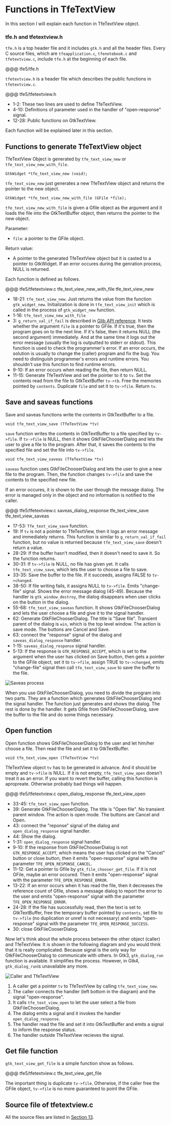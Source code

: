 # Functions in TfeTextView

In this section I will explain each function in TfeTextView object.

### tfe.h and tfetextview.h

`tfe.h` is a top header file and it includes `gtk.h` and all the header files.
Every C source files, which are `tfeapplication.c`, `tfenotebook.c` and `tfetextview.c`, include `tfe.h` at the beginning of each file.

@@@ tfe5/tfe.h

`tfetextview.h` is a header file which describes the public functions in `tfetextview.c`.

@@@ tfe5/tfetextview.h

- 1-2: These two lines are used to define TfeTextView.
- 4-10: Definitions of parameter used in the handler of "open-response" signal.
- 12-28: Public functions on GtkTextView.

Each function will be explained later in this section.

## Functions to generate TfeTextView object

TfeTextView Object is generated by `tfe_text_view_new` or `tfe_text_view_new_with_file`.

    GtkWidget *tfe_text_view_new (void);

`tfe_text_view_new` just generates a new TfeTextView object and returns the pointer to the new object.

    GtkWidget *tfe_text_view_new_with_file (GFile *file);

`tfe_text_view_new_with_file` is given a Gfile object as the argument and it loads the file into the GtkTextBuffer object, then returns the pointer to the new object.

Parameter:

- `file`: a pointer to the GFile object.

Return value:

- A pointer to the generated TfeTextView object but it is casted to a pointer to GtkWidget.
If an error occures during the genration process, NULL is returned.

Each function is defined as follows.

@@@ tfe5/tfetextview.c tfe_text_view_new_with_file tfe_text_view_new

- 18-21: `tfe_text_view_new`.
Just returns the value from the function `gtk_widget_new`.
Initialization is done in `tfe_text_view_init` which is called in the process of `gtk_widget_new` function.
- 1-16: `tfe_text_view_new_with_file`
- 3: `g_return_val_if_fail` is described in [Glib API reference](https://developer.gnome.org/glib/stable/glib-Warnings-and-Assertions.html#g-return-val-if-fail).
It tests whether the argument `file` is a pointer to GFile.
If it's true, then the program goes on to the next line.
If it's false, then it returns NULL (the second argument) immediately.
And at the same time it logs out the error message (usually the log is outputted to stderr or stdout).
This function is used to check the programmer's error.
If an error occurs, the solution is usually to change the (caller) program and fix the bug.
You need to distinguish programmer's errors and runtime errors.
You shouldn't use this function to find runtime errors.
- 9-10: If an error occurs when reading the file, then return NULL.
- 11-15: Generate TfeTextView and set the pointer to it to `tv`.
Set the contents read from the file to GtkTextBuffer `tv->tb`.
Free the memories pointed by `contents`.
Duplicate `file` and set it to `tv->file`.
Return `tv`.

## Save and saveas functions

Save and saveas functions write the contents in GtkTextBuffer to a file.

    void tfe_text_view_save (TfeTextView *tv)

`save` function writes the contents in GtkTextBuffer to a file specified by `tv->file`.
If `tv->file` is NULL, then it shows GtkFileChooserDialog and lets the user to give a file to the program. After that, it saves the contents to the specified file and set the file into `tv->file`.

    void tfe_text_view_saveas (TfeTextView *tv)

`saveas` function uses GtkFileChooserDialog and lets the user to give a new file to the program. Then, the function changes `tv->file` and save the contents to the specified new file.

If an error occures, it is shown to the user through the message dialog.
The error is managed only in the object and no information is notified to the caller.

@@@ tfe5/tfetextview.c saveas_dialog_response tfe_text_view_save tfe_text_view_saveas

- 17-53: `Tfe_text_view_save` function.
- 19: If `tv` is not a pointer to TfeTextView, then it logs an error message and immediately returns.
This function is similar to `g_return_val_if_fail` function, but no value is returned because `tfe_text_view_save` doesn't return a value.
- 28-29: If the buffer hasn't modified, then it doesn't need to save it.
So the function returns.
- 30-31: If `tv->file` is NULL, no file has given yet.
It calls `tfe_text_view_save`, which lets the user to choose a file to save.
- 33-35: Save the buffer to the file.
If it succeeds, assigns FALSE to `tv->changed`.
- 38-50: If file writing fails, it assigns NULL to `tv->file`.
Emits "change-file" signal.
Shows the error message dialog (45-49).
Because the handler is `gtk_window_destroy`, the dialog disappears when user clicks on the button in the dialog.
- 55-68: `tfe_text_view_saveas` function.
It shows GtkFileChooserDialog and lets the user choose a file and give it to the signal handler.
- 62: Generate GtkFileChooserDialog.
The title is "Save file".
Transient parent of the dialog is `win`, which is the top level window.
The action is save mode.
The buttons are Cancel and Save.
- 63: connect the "response" signal of the dialog and `saveas_dialog_response` handler.
- 1-15: `saveas_dialog_response` signal handler.
- 5-13: If the response is `GTK_RESPONSE_ACCEPT`, which is set to the argument when the user has clicked on Save button, then gets a pointer to the GFile object, set it to `tv->file`, assign TRUE to `tv->changed`, emits "change-file" signal then call `tfe_text_view_save` to save the buffer to the file.

![Saveas process](../image/saveas.png)

When you use GtkFileChooserDialog, you need to divide the program into two parts.
They are a function which generates GtkFileChooserDialog and the signal handler.
The function just generates and shows the dialog.
The rest is done by the handler.
It gets Gfile from GtkFileChooserDialog, save the buffer to the file and do some things necessary.

## Open function

Open function shows GtkFileChooserDialog to the user and let him/her choose a file.
Then read the file and set it to GtkTextBuffer.

    void tfe_text_view_open (TfeTextView *tv)

TfeTextView object `tv` has to be generated in advance.
And it should be empty and `tv->file` is NULL.
If it is not empty, `tfe_text_view_open` doesn't treat it as an error.
If you want to revert the buffer, calling this function is apropreate.
Otherwise probably bad things will happen.

@@@ tfe5/tfetextview.c open_dialog_response tfe_text_view_open

- 33-45: `tfe_text_view_open` function.
- 39: Generate GtkFileChooserDialog.
The title is "Open file".
No transient parent window.
The action is open mode.
The buttons are Cancel and Open.
- 43: connect the "reponse" signal of the dialog and `open_dialog_response` signal handler.
- 44: Show the dialog.
- 1-31: `open_dialog_response` signal handler.
- 9-10: If the response from GtkFileChooserDialog is not `GTK_RESPONSE_ACCEPT`, which means the user has clicked on the "Cancel" button or close button, then it emits "open-response" signal with the parameter `TFE_OPEN_RESPONSE_CANCEL`.
- 11-12: Get a pointer to Gfile by `gtk_file_chooser_get_file`.
If it is not GFile, maybe an error occured.
Then it emits "open-response" signal with the parameter `TFE_OPEN_RESPONSE_ERROR`.
- 13-22: If an error occurs when it has read the file, then it decreases the reference count of Gfile, shows a message dialog to report the error to the user and emits "open-response" signal with the parameter `TFE_OPEN_RESPONSE_ERROR`.
- 24-28: If the file has successfully read, then the text is set to GtkTextBuffer, free the temporary buffer pointed by `contents`, set file to `tv->file` (no duplication or unref is not necessary) and emits "open-response" signal with the parameter `TFE_OPEN_RESPONSE_SUCCESS`.
- 30: close GtkFileCooserDialog.

Now let's think about the whole process between the other object (caller) and TfeTextView.
It is shown in the following diagram and you would think that it is really complicated.
Because signal is the only way for GtkFileChooserDialog to communicate with others.
In Gtk3, `gtk_dialog_run` function is available.
It simplifies the process.
However, in Gtk4, `gtk_dialog_run`is unavailable any more.

![Caller and TfeTextView](../image/open.png)

1. A caller get a pointer `tv` to TfeTextView by calling `tfe_text_view_new`.
2. The caller connects the handler (left bottom in the diagram) and the signal "open-response".
3. It calls `tfe_text_view_open` to let the user select a file from GtkFileChooserDialog.
4. The dialog emits a signal and it invokes the handler `open_dialog_response`.
5. The handler read the file and set it into GtkTextBuffer and emits a signal to inform the response status.
6. The handler outside TfeTextView recieves the signal.

## Get file function

`gtk_text_view_get_file` is a simple function show as follows.

@@@ tfe5/tfetextview.c tfe_text_view_get_file

The important thing is duplicate `tv->file`.
Otherwise, if the caller free the GFile object, `tv->file` is no more guaranteed to point the GFile.

## Source file of tfetextview.c

All the source files are listed in [Section 13](ch13.html).
